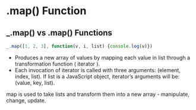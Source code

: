 # .map() Function

## _.map() vs .map() Functions

```js
_.map([1, 2, 3], function(v, i, list) {console.log(v)})
```

- Produces a new array of values by mapping each value in list through a transformation function ( iterator ).
- Each invocation of iterator is called with three arguments: (element, index, list). If list is a JavaScript object, iterator’s arguments will be: (value, key, list).

map is used to take lists and transform them into a new array - manipulate, change, update.
